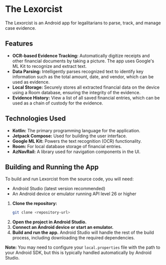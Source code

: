 # The Lexorcist

The Lexorcist is an Android app for legalitarians to parse, track, and manage case evidence.

## Features

- **OCR-based Evidence Tracking:** Automatically digitize receipts and other financial documents by taking a picture. The app uses Google's ML Kit to recognize and extract text.
- **Data Parsing:** Intelligently parses recognized text to identify key information such as the total amount, date, and vendor, which can be used as evidence.
- **Local Storage:** Securely stores all extracted financial data on the device using a Room database, ensuring the integrity of the evidence.
- **Evidence History:** View a list of all saved financial entries, which can be used as a chain of custody for the evidence.

## Technologies Used

- **Kotlin:** The primary programming language for the application.
- **Jetpack Compose:** Used for building the user interface.
- **Google ML Kit:** Powers the text recognition (OCR) functionality.
- **Room:** For local database storage of financial entries.
- **AzNavRail:** A library used for navigation components in the UI.

## Building and Running the App

To build and run Lexorcist from the source code, you will need:

- Android Studio (latest version recommended)
- An Android device or emulator running API level 26 or higher

1. **Clone the repository:**
   ```bash
   git clone <repository-url>
   ```
2. **Open the project in Android Studio.**
3. **Connect an Android device or start an emulator.**
4. **Build and run the app.** Android Studio will handle the rest of the build process, including downloading the required dependencies.

**Note:** You may need to configure your `local.properties` file with the path to your Android SDK, but this is typically handled automatically by Android Studio.
